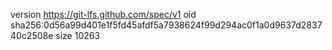 version https://git-lfs.github.com/spec/v1
oid sha256:0d56a99d401e1f5fd45afdf5a7938624f99d294ac0f1a0d9637d283740c2508e
size 10263
